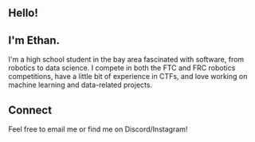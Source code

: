 ## Hello!

## I'm Ethan. 
I'm a high school student in the bay area fascinated with software, from
robotics to data science. I compete in both the FTC and FRC robotics 
competitions, have a little bit of experience in CTFs, and love working
on machine learning and data-related projects.

## Connect
Feel free to email me or find me on Discord/Instagram! 

<!--
**e3l/e3l** is a ✨ _special_ ✨ repository because its `README.md` (this file) appears on your GitHub profile.

Here are some ideas to get you started:

- 🔭 I’m currently working on ...
- 🌱 I’m currently learning ...
- 👯 I’m looking to collaborate on ...
- 🤔 I’m looking for help with ...
- 💬 Ask me about ...
- 📫 How to reach me: ...
- 😄 Pronouns: ...
- ⚡ Fun fact: ...
-->
